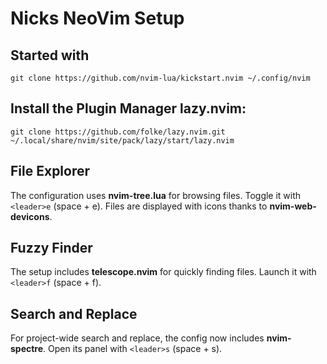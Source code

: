 # Nicks NeoVim Setup

## Started with
```git clone https://github.com/nvim-lua/kickstart.nvim ~/.config/nvim```

## Install the Plugin Manager lazy.nvim:
```git clone https://github.com/folke/lazy.nvim.git ~/.local/share/nvim/site/pack/lazy/start/lazy.nvim```

## File Explorer
The configuration uses **nvim-tree.lua** for browsing files.
Toggle it with `<leader>e` (space + e). Files are displayed with icons thanks to **nvim-web-devicons**.

## Fuzzy Finder
The setup includes **telescope.nvim** for quickly finding files.
Launch it with `<leader>f` (space + f).

## Search and Replace
For project-wide search and replace, the config now includes **nvim-spectre**.
Open its panel with `<leader>s` (space + s).

